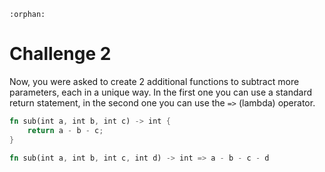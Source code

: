 ```{eval-rst}
:orphan:
```

# Challenge 2
Now, you were asked to create 2 additional functions to subtract more parameters, each in a unique way. In the first one you can use a standard return statement, in the second one you can use the `=>` (lambda) operator.

```rust
fn sub(int a, int b, int c) -> int {
    return a - b - c;
}

fn sub(int a, int b, int c, int d) -> int => a - b - c - d
```